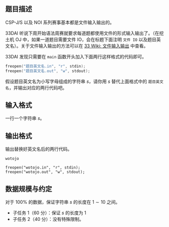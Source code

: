 ## 题目描述

CSP-J/S 以及 NOI 系列赛事基本都是文件输入输出的。

33DAI 听说下周开始语法周赛就要求每道题都使用文件的形式输入输出了。（在挖土机 OJ 中，如果一道题目需要文件 IO，会在标题下面注明 `文件 IO` 以及题目英文名）。关于文件输入输出的方法可以在 [33 Wiki: 文件输入输出](https://wiki.33dai.cn/%E6%8A%80%E5%B7%A7/%E6%96%87%E4%BB%B6%E8%BE%93%E5%85%A5%E8%BE%93%E5%87%BA) 中查看。

33DAI 发现只需要在 `main` 函数开头加入下面两行这样格式的代码即可。

```cpp
freopen("题目英文名.in", "r", stdin);
freopen("题目英文名.out", "w", stdout);
```

假设题目英文名为小写字母组成的字符串 $s$，请你用 $s$ 替代上面格式中的 `题目英文名`，并输出对应的两行代码吧。

## 输入格式

一行一个字符串 $s$。  

## 输出格式

输出替换好英文名后的两行代码。

```input1
wotojo
```

```output1
freopen("wotojo.in", "r", stdin);
freopen("wotojo.out", "w", stdout);
```

## 数据规模与约定

对于 $100\%$ 的数据，保证字符串 $s$ 的长度在 $1\sim 10$ 之间。

- 子任务 1（60 分）：保证 $s$ 的长度为 $1$
- 子任务 2（40 分）：没有特殊限制。